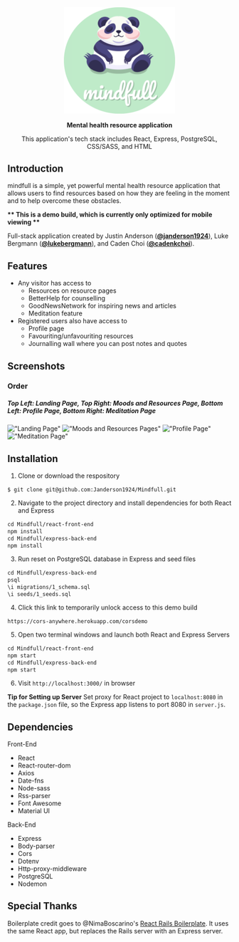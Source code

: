 <!-- TITLE -->
<div align="center">
<img src="./public/images/mindfull_logo_rounded.png" width="250"/>
<p><b>Mental health resource application</b></p>
<p>This application's tech stack includes React, Express, PostgreSQL, CSS/SASS, and HTML</p>
</div>

<!-- INTRODUCTION -->

## Introduction

mindfull is a simple, yet powerful mental health resource application that allows users to find resources based on how they are feeling in the moment and to help overcome these obstacles.

<b>** This is a demo build, which is currently only optimized for mobile viewing **</b>

Full-stack application created by Justin Anderson ([**@janderson1924**](https://github.com/janderson1924)), Luke Bergmann ([**@lukebergmann**](https://github.com/lukebergmann)), and Caden Choi ([**@cadenkchoi**](https://github.com/cadenkchoi)).

<!-- FEATURES -->

## Features

- Any visitor has access to
  - Resources on resource pages
  - BetterHelp for counselling
  - GoodNewsNetwork for inspiring news and articles
  - Meditation feature
- Registered users also have access to
  - Profile page
  - Favouriting/unfavouriting resources
  - Journalling wall where you can post notes and quotes

## Screenshots

### Order

##### Top Left: Landing Page, Top Right: Moods and Resources Page, Bottom Left: Profile Page, Bottom Right: Meditation Page

!["Landing Page"](https://github.com/cadenkchoi/Mindfull/blob/master/public/images/landing_page2.gif?raw=true)
!["Moods and Resources Pages"](https://github.com/cadenkchoi/Mindfull/blob/master/public/images/mood_resource.gif?raw=true)
!["Profile Page"](https://github.com/cadenkchoi/Mindfull/blob/master/public/images/profile_page.gif?raw=true)
!["Meditation Page"](https://github.com/cadenkchoi/Mindfull/blob/master/public/images/meditating.gif?raw=true)

<!-- INSTALLATION -->

## Installation

1. Clone or download the respository

```
$ git clone git@github.com:Janderson1924/Mindfull.git
```

2. Navigate to the project directory and install dependencies for both React and Express

```
cd Mindfull/react-front-end
npm install
cd Mindfull/express-back-end
npm install
```

3. Run reset on PostgreSQL database in Express and seed files

```
cd Mindfull/express-back-end
psql
\i migrations/1_schema.sql
\i seeds/1_seeds.sql
```

4. Click this link to temporarily unlock access to this demo build

```
https://cors-anywhere.herokuapp.com/corsdemo
```

5. Open two terminal windows and launch both React and Express Servers

```
cd Mindfull/react-front-end
npm start
cd Mindfull/express-back-end
npm start
```

6. Visit `http://localhost:3000/` in browser

<b>Tip for Setting up Server</b>
Set proxy for React project to `localhost:8080` in the `package.json` file, so the Express app listens to port 8080 in `server.js`.

## Dependencies

Front-End

- React
- React-router-dom
- Axios
- Date-fns
- Node-sass
- Rss-parser
- Font Awesome
- Material UI

Back-End

- Express
- Body-parser
- Cors
- Dotenv
- Http-proxy-middleware
- PostgreSQL
- Nodemon

## Special Thanks

Boilerplate credit goes to @NimaBoscarino's [React Rails Boilerplate](https://github.com/NimaBoscarino/react-rails-boilerplate). It uses the same React app, but replaces the Rails server with an Express server.
